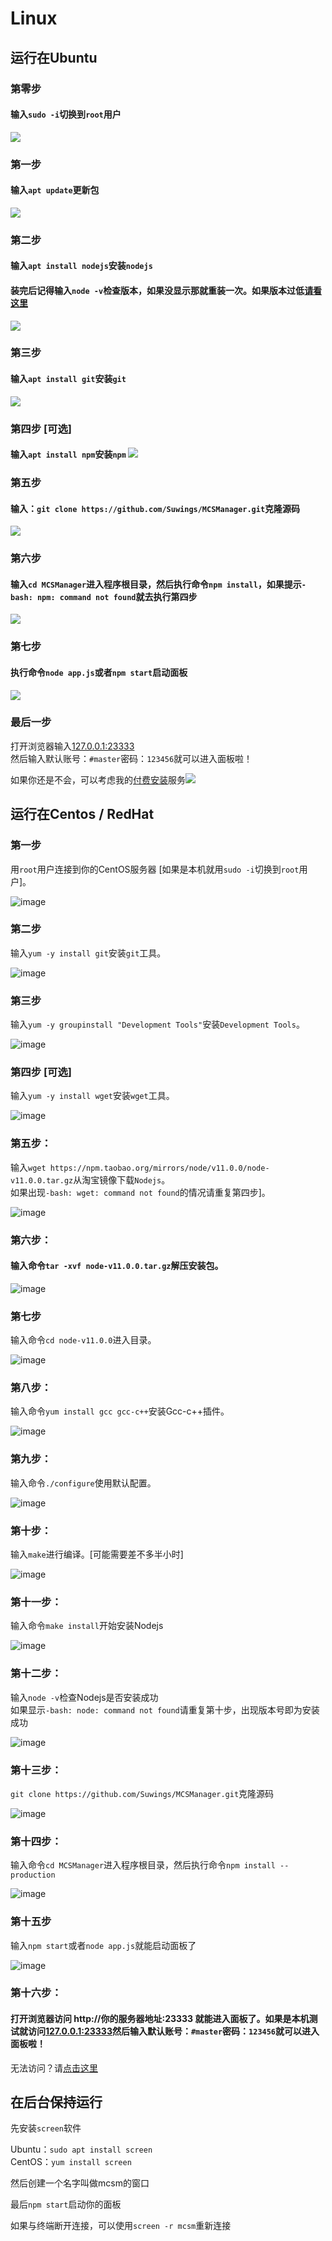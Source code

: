 # Linux

## 运行在Ubuntu

### 第零步

#### 输入`sudo -i`切换到`root`用户

![](https://imgs.lovpass.cn/img/2019/08/04/5d46d3fc5b340.jpg)

### 第一步

#### 输入`apt update`更新包

![](https://imgs.lovpass.cn/img/2019/08/04/5d46d3fd2f5c9.jpg)

### 第二步

#### 输入`apt install nodejs`安装`nodejs`

#### 装完后记得输入`node -v`检查版本，如果没显示那就重装一次。如果版本过低[请看这里](https://blog.imlazy.ink:233/index.php/archives/58/)

![](https://imgs.lovpass.cn/img/2019/08/04/5d46d3fd26e35.jpg)

### 第三步

#### 输入`apt install git`安装`git` 

![](https://imgs.lovpass.cn/img/2019/08/04/5d46d3fdaf74e.jpg)

### 第四步 \[可选\]

#### 输入`apt install npm`安装`npm`  ![](https://imgs.lovpass.cn/img/2019/08/04/5d46d3fd664d1.jpg)

### 第五步

#### 输入：`git clone https://github.com/Suwings/MCSManager.git`克隆源码

![](https://imgs.lovpass.cn/img/2019/08/04/5d46d3fe18d1b.jpg)

### 第六步

#### 输入`cd MCSManager`进入程序根目录，然后执行命令`npm install`，如果提示`-bash: npm: command not found`就去执行第四步

![](https://imgs.lovpass.cn/img/2019/08/04/5d46d3fc468fd.jpg)

### 第七步

#### 执行命令`node app.js`或者`npm start`启动面板

![](https://imgs.lovpass.cn/img/2019/08/04/5d46d3fca3acd.jpg)

### 最后一步

打开浏览器输入[127.0.0.1:23333](http://127.0.0.1:23333/)  
然后输入默认账号：`#master`密码：`123456`就可以进入面板啦！

如果你还是不会，可以考虑我的[付费安装]()服务![](https://tb2.bdstatic.com/tb/editor/images/face/i_f25.png?t=20140803)

## 运行在Centos / RedHat <a id="centos"></a>

### 第一步

用`root`用户连接到你的CentOS服务器 \[如果是本机就用`sudo -i`切换到`root`用户\]。

![image](https://i.zerodream.net/66f4f3ee45784e4a62ff6d728ebdd8f5.jpg)

### 第二步

输入`yum -y install git`安装`git`工具。

![image](https://i.zerodream.net/fe11dac671aed0d0bfe0166345439162.jpg)

### 第三步

输入`yum -y groupinstall "Development Tools"`安装`Development Tools`。

![image](https://i.zerodream.net/36cddce4c50f526809dbd0f5755b26a6.jpg)

### 第四步 \[可选\] 

输入`yum -y install wget`安装`wget`工具。

![image](https://i.zerodream.net/8438aa1dd6eee45ca98c9d8ccf4f532f.jpg)

### 第五步：

输入`wget https://npm.taobao.org/mirrors/node/v11.0.0/node-v11.0.0.tar.gz`从淘宝镜像下载`Nodejs`。  
如果出现`-bash: wget: command not found`的情况请重复第四步\]。

![image](https://i.zerodream.net/9c0f0704bb39471c848999cdc60ddbd8.jpg)

### 第六步：

#### 输入命令`tar -xvf node-v11.0.0.tar.gz`解压安装包。

![image](https://i.zerodream.net/68ef3c9018500c6d059cfc2fe62d10db.jpg)

### 第七步

输入命令`cd node-v11.0.0`进入目录。

![image](https://i.zerodream.net/991acc5f9d77987eaac85b55408c8d0b.jpg)

### 第八步：

输入命令`yum install gcc gcc-c++`安装Gcc-c++插件。

![image](https://i.zerodream.net/d5d41c8e83019763f0ededbb2fadd46a.jpg)

### 第九步：

输入命令`./configure`使用默认配置。

![image](https://i.zerodream.net/7b7ebf052bed9a345480e44bb92678a8.jpg)

### 第十步：

输入`make`进行编译。\[可能需要差不多半小时\]

![image](https://i.zerodream.net/0c0c6fc3d71c713c05e830dec8520b2b.jpg)

### 第十一步：

输入命令`make install`开始安装Nodejs

![image](https://i.zerodream.net/5bca64fcafa4f58df3798d6cd0f356df.jpg)

### 第十二步：

输入`node -v`检查Nodejs是否安装成功  
如果显示`-bash: node: command not found`请重复第十步，出现版本号即为安装成功

![image](https://i.zerodream.net/d463185f2ec104f46ea5ec165f605f5f.jpg)

### 第十三步：

`git clone https://github.com/Suwings/MCSManager.git`克隆源码

![image](https://i.zerodream.net/617cd624e3caef8b9d13e4eb491fc364.jpg)

### 第十四步：

输入命令`cd MCSManager`进入程序根目录，然后执行命令`npm install --production`

![image](https://i.zerodream.net/36a451ac6ce65035ba517ff4ce6239f9.jpg)

### 第十五步

输入`npm start`或者`node app.js`就能启动面板了

![image](https://i.zerodream.net/7b1adcb1e44a3bb445b225a2c4c87dfd.jpg)

### 第十六步：

#### 打开浏览器访问 http://你的服务器地址:23333 就能进入面板了。如果是本机测试就访问[127.0.0.1:23333](http://127.0.0.1:23333/)然后输入默认账号：`#master`密码：`123456`就可以进入面板啦！

无法访问？请[点击这里](error/canthttp.html)

## 在后台保持运行

先安装`screen`软件

Ubuntu：`sudo apt install screen`  
CentOS：`yum install screen`

然后创建一个名字叫做mcsm的窗口

最后`npm start`启动你的面板

如果与终端断开连接，可以使用`screen -r mcsm`重新连接

